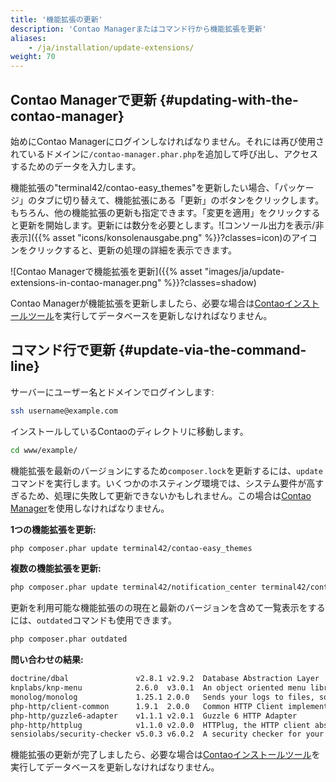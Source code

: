 ```yaml
---
title: '機能拡張の更新'
description: 'Contao Managerまたはコマンド行から機能拡張を更新'
aliases:
    - /ja/installation/update-extensions/
weight: 70
---
```


## Contao Managerで更新 {#updating-with-the-contao-manager}

始めにContao Managerにログインしなければなりません。それには再び使用されているドメインに`/contao-manager.phar.php`を追加して呼び出し、アクセスするためのデータを入力します。

機能拡張の"terminal42/contao-easy\_themes"を更新したい場合、「パッケージ」のタブに切り替えて、機能拡張にある「更新」のボタンをクリックします。もちろん、他の機能拡張の更新も指定できます。「変更を適用」をクリックすると更新を開始します。更新には数分を必要とします。![コンソール出力を表示/非表示]({{% asset "icons/konsolenausgabe.png" %}}?classes=icon)のアイコンをクリックすると、更新の処理の詳細を表示できます。

![Contao Managerで機能拡張を更新]({{% asset "images/ja/update-extensions-in-contao-manager.png" %}}?classes=shadow)

Contao Managerが機能拡張を更新しましたら、必要な場合は[Contaoインストールツール](../contao-installtool/)を実行してデータベースを更新しなければなりません。

## コマンド行で更新 {#update-via-the-command-line}

サーバーにユーザー名とドメインでログインします:

```bash
ssh username@example.com
```

インストールしているContaoのディレクトリに移動します。

```bash
cd www/example/
```

機能拡張を最新のバージョンにするため`composer.lock`を更新するには、`update`コマンドを実行します。いくつかのホスティング環境では、システム要件が高すぎるため、処理に失敗して更新できないかもしれません。この場合は[Contao Manager](#updating-with-the-contao-manager)を使用しなければなりません。

**1つの機能拡張を更新:**

```bash
php composer.phar update terminal42/contao-easy_themes
```

**複数の機能拡張を更新:**

```bash
php composer.phar update terminal42/notification_center terminal42/contao-leads
```

更新を利用可能な機能拡張のの現在と最新のバージョンを含めて一覧表示をするには、`outdated`コマンドも使用できます。

```bash
php composer.phar outdated
```

**問い合わせの結果:**

```bash
doctrine/dbal               v2.8.1 v2.9.2  Database Abstraction Layer
knplabs/knp-menu            2.6.0  v3.0.1  An object oriented menu library
monolog/monolog             1.25.1 2.0.0   Sends your logs to files, sockets, inboxes, databases …
php-http/client-common      1.9.1  2.0.0   Common HTTP Client implementations and tools for HTTPlug
php-http/guzzle6-adapter    v1.1.1 v2.0.1  Guzzle 6 HTTP Adapter
php-http/httplug            v1.1.0 v2.0.0  HTTPlug, the HTTP client abstraction for PHP
sensiolabs/security-checker v5.0.3 v6.0.2  A security checker for your composer.lock
```

機能拡張の更新が完了しましたら、必要な場合は[Contaoインストールツール](../contao-installtool/)を実行してデータベースを更新しなければなりません。
